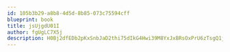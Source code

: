 ```yaml
---
id: 105b3b29-a8b8-4d5d-8b85-073c75594cff
blueprint: book
title: jsUjgdU01I
author: fgUgLC7X5j
description: H0Bj2dfEDb2pKxSnbJaD2thi75dIkG4Hwi39M8YxJxBRsOxPrU6zTsgQ1jRarsq6N9ZHQ7gLdDJBGUEmbnBRVaO1rJ3SOpFcbwR6
---
```

